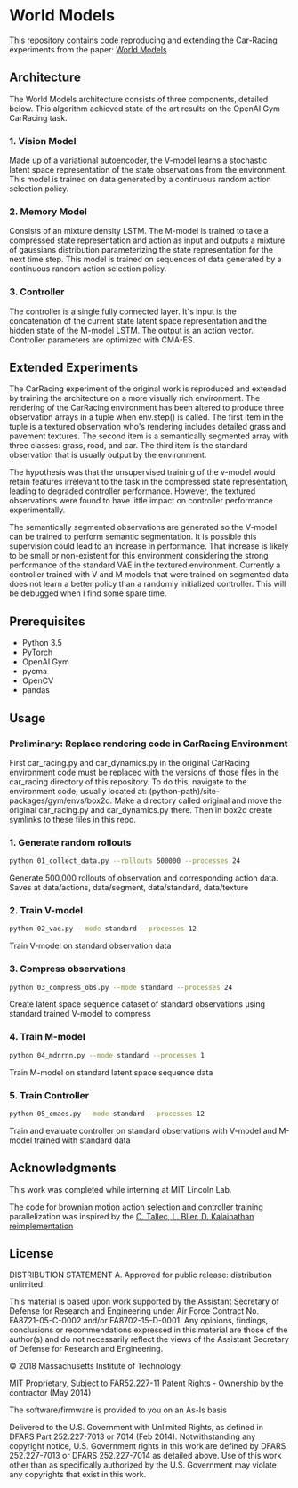 # World Models

This repository contains code reproducing and extending the Car-Racing
experiments from the paper: [World Models](https://arxiv.org/pdf/1803.10122.pdf)

## Architecture

The World Models architecture consists of three components, detailed below. This
algorithm achieved state of the art results on the OpenAI Gym CarRacing task.

### 1. Vision Model
Made up of a variational autoencoder, the V-model learns a stochastic
latent space representation of the state observations from the environment.
This model is trained on data generated by a continuous random action selection
policy.

### 2. Memory Model
Consists of an mixture density LSTM. The M-model is trained to take
a compressed state representation and action as input and outputs a mixture of
gaussians distribution parameterizing the state representation for the next time
step. This model is trained on sequences of data generated by a continuous
random action selection policy.

### 3. Controller
The controller is a single fully connected layer. It's input is the
concatenation of the current state latent space representation and the hidden
state of the M-model LSTM. The output is an action vector. Controller parameters
are optimized  with CMA-ES.

## Extended Experiments

The CarRacing experiment of the original work is reproduced and extended by
training the architecture on a more visually rich environment. The rendering of
the CarRacing environment has been altered to produce three observation arrays
in a tuple when env.step() is called. The first item in the tuple is a textured
observation who's rendering includes detailed grass and pavement textures. The
second item is a semantically segmented array with three classes: grass, road,
and car. The third item is the standard observation that is usually output by
the environment.

The hypothesis was that the unsupervised training of the
v-model would retain features irrelevant to the task in the compressed state
representation, leading to degraded controller performance. However, the
textured observations were found to have little impact on controller performance
experimentally.

The semantically segmented observations are generated so the V-model can be
trained to perform semantic segmentation. It is possible this supervision could
lead to an increase in performance. That increase is likely to be small or
non-existent for this environment considering the strong performance of the
standard VAE in the textured environment. Currently a controller trained with V
and M models that were trained on segmented data does not learn a better policy
than a randomly initialized controller. This will be debugged when I find some
spare time.

## Prerequisites

* Python 3.5
* PyTorch
* OpenAI Gym
* pycma
* OpenCV
* pandas

## Usage

### Preliminary: Replace rendering code in CarRacing Environment

First car_racing.py and car_dynamics.py in the original CarRacing environment
code must be replaced with the versions of those files in the car_racing
directory of this repository. To do this, navigate to the environment code,
usually located at: (python-path)/site-packages/gym/envs/box2d. Make a directory
called original and move the original car_racing.py and car_dynamics.py there.
Then in box2d create symlinks to these files in this repo.

### 1. Generate random rollouts

``` bash
python 01_collect_data.py --rollouts 500000 --processes 24
```
Generate 500,000 rollouts of observation and corresponding action data. Saves at
data/actions, data/segment, data/standard, data/texture

### 2. Train V-model

``` bash
python 02_vae.py --mode standard --processes 12
```
Train V-model on standard observation data

### 3. Compress observations

``` bash
python 03_compress_obs.py --mode standard --processes 24
```
Create latent space sequence dataset of standard observations using standard
trained V-model to compress

### 4. Train M-model

``` bash
python 04_mdnrnn.py --mode standard --processes 1
```
Train M-model on standard latent space sequence data

### 5. Train Controller

``` bash
python 05_cmaes.py --mode standard --processes 12
```
Train and evaluate controller on standard observations with V-model and M-model
trained with standard data


## Acknowledgments

This work was completed while interning at MIT Lincoln Lab.

The code for brownian motion action selection and controller training
parallelization was inspired by the
[C. Tallec, L. Blier, D. Kalainathan reimplementation](https://github.com/ctallec/world-models)


## License

 DISTRIBUTION STATEMENT A. Approved for public release: distribution unlimited.

 This material is based upon work supported by the Assistant Secretary of Defense for Research and
 Engineering under Air Force Contract No. FA8721-05-C-0002 and/or FA8702-15-D-0001. Any opinions,
 findings, conclusions or recommendations expressed in this material are those of the author(s) and
 do not necessarily reflect the views of the Assistant Secretary of Defense for Research and
 Engineering.

 © 2018 Massachusetts Institute of Technology.

 MIT Proprietary, Subject to FAR52.227-11 Patent Rights - Ownership by the contractor (May 2014)

 The software/firmware is provided to you on an As-Is basis

 Delivered to the U.S. Government with Unlimited Rights, as defined in DFARS Part 252.227-7013 or
 7014 (Feb 2014). Notwithstanding any copyright notice, U.S. Government rights in this work are
 defined by DFARS 252.227-7013 or DFARS 252.227-7014 as detailed above. Use of this work other than
 as specifically authorized by the U.S. Government may violate any copyrights that exist in this
 work.
